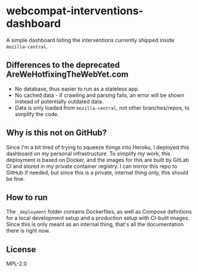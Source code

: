 # webcompat-interventions-dashboard

A simple dashboard listing the interventions currently shipped inside `mozilla-central`.

## Differences to the deprecated AreWeHotfixingTheWebYet.com

- No database, thus easier to run as a stateless app.
- No cached data - if crawling and parsing fails, an error will be shown instead of potentially outdated data.
- Data is only loaded from `mozilla-central`, not other branches/repos, to simplify the code.

## Why is this not on GitHub?

Since I'm a bit tired of trying to squeeze things into Heroku, I deployed this dashboard on my personal infrastructure. To simplify my work, this deployment is based on Docker, and the images for this are built by GitLab CI and stored in my private container registry. I can mirror this repo to GitHub if needed, but since this is a private, internal thing only, this should be fine.

## How to run

The `_deployment` folder contains Dockerfiles, as well as Compose defintions for a local development setup and a production setup with CI-built images. Since this is only meant as an internal thing, that's all the documentation there is right now.

## License

MPL-2.0

